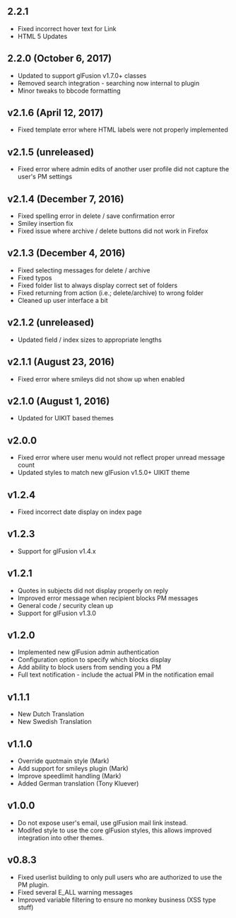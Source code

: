 ## 2.2.1
  - Fixed incorrect hover text for Link
  - HTML 5 Updates

## 2.2.0 (October 6, 2017)
  - Updated to support glFusion v1.7.0+ classes
  - Removed search integration - searching now internal to plugin
  - Minor tweaks to bbcode formatting

## v2.1.6 (April 12, 2017)
  - Fixed template error where HTML labels were not properly implemented

## v2.1.5 (unreleased)
  - Fixed error where admin edits of another user profile did not capture the user's PM settings

## v2.1.4 (December 7, 2016)
  - Fixed spelling error in delete / save confirmation error
  - Smiley insertion fix
  - Fixed issue where archive / delete buttons did not work in Firefox

## v2.1.3 (December 4, 2016)
  - Fixed selecting messages for delete / archive
  - Fixed typos
  - Fixed folder list to always display correct set of folders
  - Fixed returning from action (i.e.; delete/archive) to wrong folder
  - Cleaned up user interface a bit

## v2.1.2 (unreleased)
  - Updated field / index sizes to appropriate lengths

## v2.1.1 (August 23, 2016)
  - Fixed error where smileys did not show up when enabled

## v2.1.0 (August 1, 2016)
  - Updated for UIKIT based themes

## v2.0.0
  - Fixed error where user menu would not reflect proper unread message count
  - Updated styles to match new glFusion v1.5.0+ UIKIT theme

## v1.2.4
  - Fixed incorrect date display on index page

## v1.2.3
  - Support for glFusion v1.4.x

## v1.2.1
  - Quotes in subjects did not display properly on reply
  - Improved error message when recipient blocks PM messages
  - General code / security clean up
  - Support for glFusion v1.3.0

## v1.2.0
  - Implemented new glFusion admin authentication
  - Configuration option to specify which blocks display
  - Add ability to block users from sending you a PM
  - Full text notification - include the actual PM in the notification email

## v1.1.1
  - New Dutch Translation
  - New Swedish Translation

## v1.1.0
  - Override quotmain style (Mark)
  - Add support for smileys plugin (Mark)
  - Improve speedlimit handling (Mark)
  - Added German translation (Tony Kluever)

## v1.0.0
  - Do not expose user's email, use glFusion mail link instead.
  - Modifed style to use the core glFusion styles, this allows improved integration into other themes.

## v0.8.3
  - Fixed userlist building to only pull users who are authorized to use the PM plugin.
  - Fixed several E_ALL warning messages
  - Improved variable filtering to ensure no monkey business (XSS type stuff)